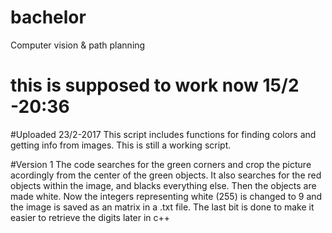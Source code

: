 # bachelor
Computer vision &amp; path planning
# this is supposed to work now 15/2 -20:36

#Uploaded 23/2-2017
This script includes functions for finding colors and getting info from images.
This is still a working script.

#Version 1
The code searches for the green corners and crop the picture acordingly from the center of the green objects.
It also searches for the red objects within the image, and blacks everything else. Then the objects are made white.
Now the integers representing white (255) is changed to 9 and the image is saved as an matrix in a .txt file. 
The last bit is done to make it easier to retrieve the digits later in c++
